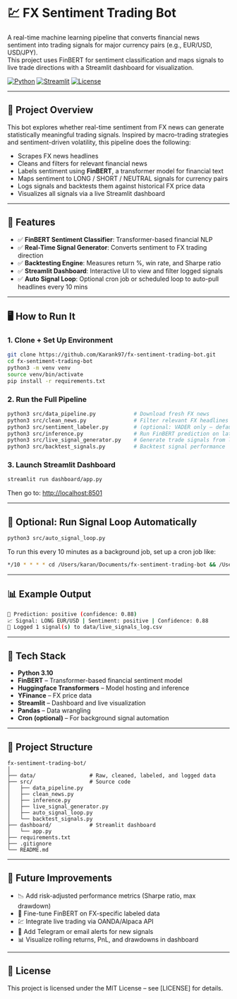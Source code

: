 # 💹 FX Sentiment Trading Bot

A real-time machine learning pipeline that converts financial news sentiment into trading signals for major currency pairs (e.g., EUR/USD, USD/JPY).  
This project uses FinBERT for sentiment classification and maps signals to live trade directions with a Streamlit dashboard for visualization.

[![Python](https://img.shields.io/badge/Built_with-Python-blue)](https://www.python.org/)
[![Streamlit](https://img.shields.io/badge/UI-Streamlit-ff4b4b)](https://streamlit.io/)
[![License](https://img.shields.io/badge/License-MIT-green.svg)](LICENSE)

---

## 📌 Project Overview

This bot explores whether real-time sentiment from FX news can generate statistically meaningful trading signals. Inspired by macro-trading strategies and sentiment-driven volatility, this pipeline does the following:

- Scrapes FX news headlines
- Cleans and filters for relevant financial news
- Labels sentiment using **FinBERT**, a transformer model for financial text
- Maps sentiment to LONG / SHORT / NEUTRAL signals for currency pairs
- Logs signals and backtests them against historical FX price data
- Visualizes all signals via a live Streamlit dashboard

---

## 🧠 Features

- ✅ **FinBERT Sentiment Classifier**: Transformer-based financial NLP
- ✅ **Real-Time Signal Generator**: Converts sentiment to FX trading direction
- ✅ **Backtesting Engine**: Measures return %, win rate, and Sharpe ratio
- ✅ **Streamlit Dashboard**: Interactive UI to view and filter logged signals
- ✅ **Auto Signal Loop**: Optional cron job or scheduled loop to auto-pull headlines every 10 mins

---

## 🖥️ How to Run It

### 1. Clone + Set Up Environment

```bash
git clone https://github.com/Karank97/fx-sentiment-trading-bot.git
cd fx-sentiment-trading-bot
python3 -m venv venv
source venv/bin/activate
pip install -r requirements.txt
````

### 2. Run the Full Pipeline

```bash
python3 src/data_pipeline.py            # Download fresh FX news
python3 src/clean_news.py               # Filter relevant FX headlines
python3 src/sentiment_labeler.py        # (optional: VADER only — default is FinBERT)
python3 src/inference.py                # Run FinBERT prediction on latest news
python3 src/live_signal_generator.py    # Generate trade signals from labeled news
python3 src/backtest_signals.py         # Backtest signal performance
```

### 3. Launch Streamlit Dashboard

```bash
streamlit run dashboard/app.py
```

Then go to: [http://localhost:8501](http://localhost:8501)

---

## 🔁 Optional: Run Signal Loop Automatically

```bash
python3 src/auto_signal_loop.py
```

To run this every 10 minutes as a background job, set up a cron job like:

```bash
*/10 * * * * cd /Users/karan/Documents/fx-sentiment-trading-bot && /Users/karan/Documents/fx-sentiment-trading-bot/venv/bin/python3 src/auto_signal_loop.py >> cron_log.txt 2>&1
```

---

## 📊 Example Output

```bash
🧠 Prediction: positive (confidence: 0.88)
📈 Signal: LONG EUR/USD | Sentiment: positive | Confidence: 0.88
📝 Logged 1 signal(s) to data/live_signals_log.csv
```

---

## 🧰 Tech Stack

* **Python 3.10**
* **FinBERT** – Transformer-based financial sentiment model
* **Huggingface Transformers** – Model hosting and inference
* **YFinance** – FX price data
* **Streamlit** – Dashboard and live visualization
* **Pandas** – Data wrangling
* **Cron (optional)** – For background signal automation

---

## 📁 Project Structure

```
fx-sentiment-trading-bot/
│
├── data/                 # Raw, cleaned, labeled, and logged data
├── src/                  # Source code
│   ├── data_pipeline.py
│   ├── clean_news.py
│   ├── inference.py
│   ├── live_signal_generator.py
│   ├── auto_signal_loop.py
│   └── backtest_signals.py
├── dashboard/            # Streamlit dashboard
│   └── app.py
├── requirements.txt
├── .gitignore
└── README.md
```

---

## 🚧 Future Improvements

* 📉 Add risk-adjusted performance metrics (Sharpe ratio, max drawdown)
* 🧠 Fine-tune FinBERT on FX-specific labeled data
* 💹 Integrate live trading via OANDA/Alpaca API
* 🔔 Add Telegram or email alerts for new signals
* 📊 Visualize rolling returns, PnL, and drawdowns in dashboard

---

## 📜 License

This project is licensed under the MIT License – see [LICENSE] for details.


